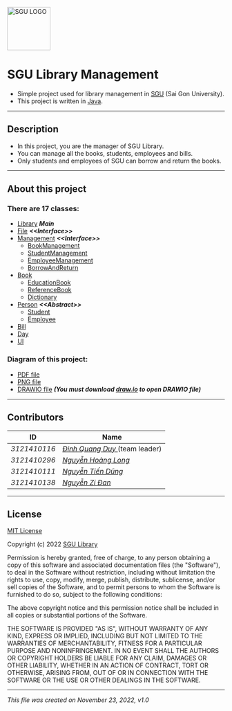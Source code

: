 [<img alt="SGU LOGO" src="http://is.am/58sw" title="Trường Đại học Sài Gòn" width="100px"/>](https://www.facebook.com/TruongDaihocSaiGon.SGU)

# SGU Library Management
* Simple project used for library management in [SGU](https://www.facebook.com/TruongDaihocSaiGon.SGU) (Sai Gon University).
* This project is written in [Java](https://www.java.com).

___

## Description
* In this project, you are the manager of SGU Library.
* You can manage all the books, students, employees and bills.
* Only students and employees of SGU can borrow and return the books.

___

## About this project

### There are 17 classes:
* [Library](src/com/library/main/Library.java) ***Main***
* [File](src/com/library/management/File.java) ***\<\<Interface\>\>***
* [Management](src/com/library/management/Management.java) ***\<\<Interface\>\>***
  * [BookManagement](src/com/library/management/BookManagement.java)
  * [StudentManagement](src/com/library/management/StudentManagement.java)
  * [EmployeeManagement](src/com/library/management/EmployeeManagement.java)
  * [BorrowAndReturn](src/com/library/management/BorrowAndReturn.java)
* [Book](src/com/library/component/Book.java)
  * [EducationBook](src/com/library/component/EducationBook.java)
  * [ReferenceBook](src/com/library/component/ReferenceBook.java)
  * [Dictionary](src/com/library/component/Dictionary.java)
* [Person](src/com/library/component/Person.java) ***\<\<Abstract\>\>***
  * [Student](src/com/library/component/Student.java)
  * [Employee](src/com/library/component/Employee.java)
* [Bill](src/com/library/component/Bill.java)
* [Day](src/com/library/util/Day.java)
* [UI](src/com/library/ui/UI.java)

### Diagram of this project:
* [PDF file](diagram/Library_diagram.pdf)
* [PNG file](diagram/Library_diagram.png)
* [DRAWIO file](diagram/Library_diagram.drawio) ***(You must download [draw.io](https://github.com/jgraph/drawio-desktop/releases) to open DRAWIO file)***

___

## Contributors

| **ID**       | **Name**                                                           |
|--------------|--------------------------------------------------------------------|
| _3121410116_ | _[Đinh Quang Duy   ](https://github.com/quangduy201)_(team leader) |
| _3121410296_ | _[Nguyễn Hoàng Long](https://github.com/LongBOTT)_                 |
| _3121410111_ | _[Nguyễn Tiến Dũng ](https://github.com/Dungweb)_                  |
| _3121410138_ | _[Nguyễn Zi Đan    ](https://github.com/zidan63)_                  |

___

## License
[MIT License](LICENSE.md)

Copyright (c) 2022 [SGU Library](https://github.com/quangduy201/Library)

Permission is hereby granted, free of charge, to any person obtaining a copy
of this software and associated documentation files (the "Software"), to deal
in the Software without restriction, including without limitation the rights
to use, copy, modify, merge, publish, distribute, sublicense, and/or sell
copies of the Software, and to permit persons to whom the Software is
furnished to do so, subject to the following conditions:

The above copyright notice and this permission notice shall be included in all
copies or substantial portions of the Software.

THE SOFTWARE IS PROVIDED "AS IS", WITHOUT WARRANTY OF ANY KIND, EXPRESS OR
IMPLIED, INCLUDING BUT NOT LIMITED TO THE WARRANTIES OF MERCHANTABILITY,
FITNESS FOR A PARTICULAR PURPOSE AND NONINFRINGEMENT. IN NO EVENT SHALL THE
AUTHORS OR COPYRIGHT HOLDERS BE LIABLE FOR ANY CLAIM, DAMAGES OR OTHER
LIABILITY, WHETHER IN AN ACTION OF CONTRACT, TORT OR OTHERWISE, ARISING FROM,
OUT OF OR IN CONNECTION WITH THE SOFTWARE OR THE USE OR OTHER DEALINGS IN THE
SOFTWARE.

___

_This file was created on November 23, 2022, v1.0_

